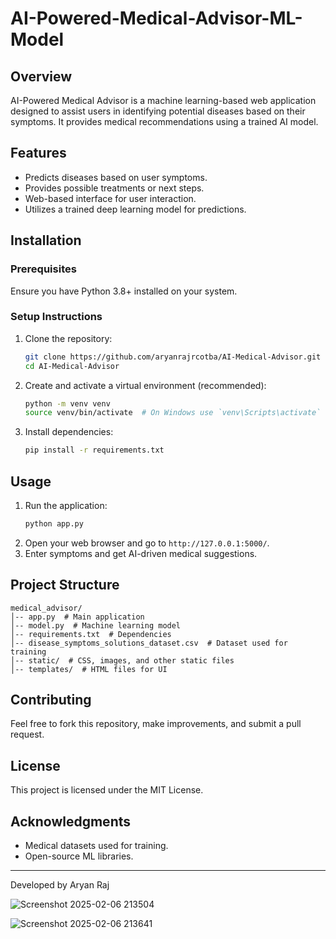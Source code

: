 # AI-Powered-Medical-Advisor-ML-Model

## Overview
AI-Powered Medical Advisor is a machine learning-based web application designed to assist users in identifying potential diseases based on their symptoms. It provides medical recommendations using a trained AI model.

## Features
- Predicts diseases based on user symptoms.
- Provides possible treatments or next steps.
- Web-based interface for user interaction.
- Utilizes a trained deep learning model for predictions.

## Installation

### Prerequisites
Ensure you have Python 3.8+ installed on your system.

### Setup Instructions
1. Clone the repository:
   ```bash
   git clone https://github.com/aryanrajrcotba/AI-Medical-Advisor.git
   cd AI-Medical-Advisor
   ```
2. Create and activate a virtual environment (recommended):
   ```bash
   python -m venv venv
   source venv/bin/activate  # On Windows use `venv\Scripts\activate`
   ```
3. Install dependencies:
   ```bash
   pip install -r requirements.txt
   ```

## Usage
1. Run the application:
   ```bash
   python app.py
   ```
2. Open your web browser and go to `http://127.0.0.1:5000/`.
3. Enter symptoms and get AI-driven medical suggestions.

## Project Structure
```
medical_advisor/
│-- app.py  # Main application
│-- model.py  # Machine learning model
│-- requirements.txt  # Dependencies
│-- disease_symptoms_solutions_dataset.csv  # Dataset used for training
│-- static/  # CSS, images, and other static files
│-- templates/  # HTML files for UI
```

## Contributing
Feel free to fork this repository, make improvements, and submit a pull request.

## License
This project is licensed under the MIT License.

## Acknowledgments
- Medical datasets used for training.
- Open-source ML libraries.

---
Developed by Aryan Raj

![Screenshot 2025-02-06 213504](https://github.com/user-attachments/assets/6e089947-db30-4c30-8692-8e633b4c4cd5)

![Screenshot 2025-02-06 213641](https://github.com/user-attachments/assets/4008ed03-68bb-42bb-baaa-3f3edc8f0f66)


